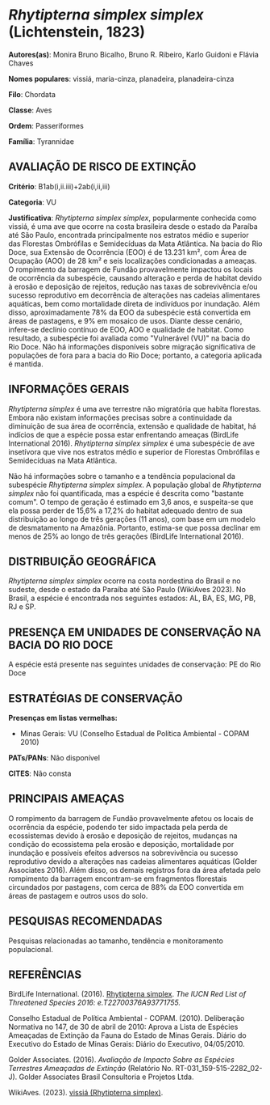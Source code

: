# *Rhytipterna simplex simplex* (Lichtenstein, 1823)

**Autores(as)**: Monira Bruno Bicalho, Bruno R. Ribeiro, Karlo Guidoni e Flávia Chaves

**Nomes populares**: vissiá, maria-cinza, planadeira, planadeira-cinza

**Filo**: Chordata

**Classe**: Aves

**Ordem**: Passeriformes

**Família**: Tyrannidae

## AVALIAÇÃO DE RISCO DE EXTINÇÃO

**Critério**: B1ab(i,ii.iii)+2ab(i,ii,iii)

**Categoria**: VU

**Justificativa**: *Rhytipterna simplex simplex*, popularmente conhecida como vissiá, é uma ave que ocorre na costa brasileira desde o estado da Paraíba até São Paulo, encontrada principalmente nos estratos médio e superior das Florestas Ombrófilas e Semidecíduas da Mata Atlântica. Na bacia do Rio Doce, sua Extensão de Ocorrência (EOO) é de 13.231 km², com Área de Ocupação (AOO) de 28 km² e seis localizações condicionadas a ameaças. O rompimento da barragem de Fundão provavelmente impactou os locais de ocorrência da subespécie, causando alteração e perda de habitat devido à erosão e deposição de rejeitos, redução nas taxas de sobrevivência e/ou sucesso reprodutivo em decorrência de alterações nas cadeias alimentares aquáticas, bem como mortalidade direta de indivíduos por inundação. Além disso, aproximadamente 78% da EOO da subespécie está convertida em áreas de pastagens, e 9% em mosaico de usos. Diante desse cenário, infere-se declínio
contínuo de EOO, AOO e qualidade de habitat.  Como resultado, a subespécie foi avaliada como "Vulnerável (VU)" na bacia do Rio Doce. Não há informações disponíveis sobre migração significativa de populações de fora para a bacia do Rio Doce; portanto, a categoria aplicada é mantida.

## INFORMAÇÕES GERAIS

*Rhytipterna simplex* é uma ave terrestre não migratória que habita florestas. Embora não existam informações precisas sobre a continuidade da diminuição de sua área de ocorrência, extensão e qualidade de habitat, há indícios de que a espécie possa estar enfrentando ameaças (BirdLife International 2016). *Rhytipterna simplex simplex* é uma subespécie de ave insetívora que vive nos estratos médio e superior de Florestas Ombrófilas e Semidecíduas na Mata Atlântica.

Não há informações sobre o tamanho e a tendência populacional da subespécie *Rhytipterna simplex simplex*. A população global de *Rhytipterna simplex* não foi quantificada, mas a espécie é descrita como "bastante comum". O tempo de geração é estimado em 3,6 anos, e suspeita-se que ela possa perder de 15,6% a 17,2% do habitat adequado dentro de sua distribuição ao longo de três gerações (11 anos), com base em um modelo de desmatamento na Amazônia. Portanto, estima-se que possa declinar em menos de 25% ao longo de três gerações (BirdLife International 2016).

## DISTRIBUIÇÃO GEOGRÁFICA

*Rhytipterna simplex simplex* ocorre na costa nordestina do Brasil e no sudeste, desde o estado da Paraíba até São Paulo (WikiAves 2023). No Brasil, a espécie é encontrada nos seguintes estados: AL, BA, ES, MG, PB, RJ e SP.

## PRESENÇA EM UNIDADES DE CONSERVAÇÃO NA BACIA DO RIO DOCE

A espécie está presente nas seguintes unidades de conservação: PE do Rio Doce

## ESTRATÉGIAS DE CONSERVAÇÃO

**Presenças em listas vermelhas:**

-   Minas Gerais: VU (Conselho Estadual de Política Ambiental - COPAM
    2010)

**PATs/PANs**: Não disponível

**CITES**: Não consta

## PRINCIPAIS AMEAÇAS

O rompimento da barragem de Fundão provavelmente afetou os locais de ocorrência da espécie, podendo ter sido impactada pela perda de ecossistemas devido à erosão e deposição de rejeitos, mudanças na condição do ecossistema pela erosão e deposição, mortalidade por inundação e possíveis efeitos adversos na sobrevivência ou sucesso reprodutivo devido a alterações nas cadeias alimentares aquáticas (Golder Associates 2016). Além disso, os demais registros fora da área afetada pelo rompimento da barragem encontram-se em fragmentos florestais circundados por pastagens, com cerca de 88% da EOO convertida em áreas de pastagem e outros usos do solo.

## PESQUISAS RECOMENDADAS

Pesquisas relacionadas ao tamanho, tendência e monitoramento populacional.

## REFERÊNCIAS

BirdLife International. (2016). [Rhytipterna simplex](https://dx.doi.org/10.2305/IUCN.UK.2016-3.RLTS.T22700376A93771755.en).  *The IUCN Red List of Threatened Species 2016: e.T22700376A93771755.*

Conselho Estadual de Política Ambiental - COPAM. (2010). Deliberação Normativa no 147, de 30 de abril de 2010: Aprova a Lista de Espécies Ameaçadas de Extinção da Fauna do Estado de Minas Gerais. Diário do Executivo do Estado de Minas Gerais: Diário do Executivo, 04/05/2010.

Golder Associates. (2016). *Avaliação de Impacto Sobre as Espécies Terrestres Ameaçadas de Extinção* (Relatório No.  RT-031_159-515-2282_02-J). Golder Associates Brasil Consultoria e Projetos Ltda.

WikiAves. (2023). [vissiá (Rhytipterna simplex)](http://www.wikiaves.com.br/wiki/vissia).
